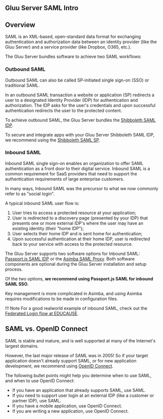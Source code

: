 ## Gluu Server SAML Intro

## Overview
SAML is an XML-based, open-standard data format for exchanging authentication and authorization data between an identity provider 
(like the Gluu Server) and a service provider (like Dropbox, O365, etc.). 

The Gluu Server bundles software to achieve two SAML workflows:

### Outbound SAML 
Outbound SAML can also be called SP-initiated single sign-on (SSO) or traditional SAML. 

In an outbound SAML transaction a website or application (SP) redirects a user to a designated Identity Provider (IDP) for authentication and authorization. The IDP asks for the user's credentials and upon successful authentication redirects the user to the protected content. 

To achieve outbound SAML, the Gluu Server bundles the [Shibboleth SAML IDP](). 

To secure and integrate apps with your Gluu Server Shibboleth SAML IDP, we recommend using the [Shibboleth SAML SP](). 

### Inbound SAML     
Inbound SAML single sign-on enables an organization to offer SAML authentication as a front door to their digital service. Inbound SAML is a common requirement for SaaS providers that need to support the authentication requirements of large enterprise customers. 

In many ways, Inbound SAML was the precursor to what we now commonly refer to as "social login". 

A typical inbound SAML user flow is: 

1. User tries to access a protected resource at your application;    
2. User is redirected to a discovery page (presented by your IDP) that presents one or more external IDP's where the user may have an existing identity (their "home IDP");   
3. User selects their home IDP and is sent home for authentication;   
4. Upon successful authentication at their home IDP, user is redirected back to your service with access to the protected resource. 

The Gluu Server supports two software options for Inbound SAML: [Passport.js SAML IDP]() or the [Asimba SAML Proxy](). Both software components are optional during the Gluu Server installation and setup process. 

Of the two options, **we recommend using Passport.js SAML for inbound SAML SSO**. 

Key management is more complicated in Asimba, and using Asimba requires modifications to be made in configuration files.

!!! Note
    For a good realworld example of inbound SAML, check out the [Federated Login flow at EDUCAUSE](https://sso-users.educause.edu/?resumePath=%2Fidp%2FZQ4DF%2FresumeSAML20%2Fidp%2FstartSSO.ping&allowInteraction=true&reauth=false). 

## SAML vs. OpenID Connect  

SAML is stable and mature, and is well supported at many of the Internet's largest domains. 

However, the last major release of SAML was in 2005! So if your target application doesn't already support SAML, or for new application development, we recommend using [OpenID Connect](./openid-connect.md). 

The following bullet points might help you determine when to use SAML, and when to use OpenID Connect:

- If you have an application that already supports SAML, use SAML.
- If you need to support user login at an external IDP (like a customer or partner IDP), use SAML.
- If you have a mobile application, use OpenID Connect.
- If you are writing a new application, use OpenID Connect.




